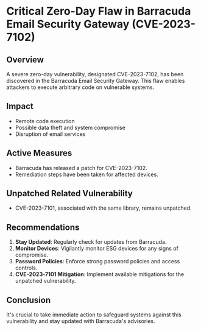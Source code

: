 # Critical Zero-Day Flaw in Barracuda Email Security Gateway (CVE-2023-7102)

## Overview
A severe zero-day vulnerability, designated CVE-2023-7102, has been discovered in the Barracuda Email Security Gateway. This flaw enables attackers to execute arbitrary code on vulnerable systems.

## Impact
- Remote code execution
- Possible data theft and system compromise
- Disruption of email services

## Active Measures
- Barracuda has released a patch for CVE-2023-7102.
- Remediation steps have been taken for affected devices.

## Unpatched Related Vulnerability
- CVE-2023-7101, associated with the same library, remains unpatched.

## Recommendations
1. **Stay Updated**: Regularly check for updates from Barracuda.
2. **Monitor Devices**: Vigilantly monitor ESG devices for any signs of compromise.
3. **Password Policies**: Enforce strong password policies and access controls.
4. **CVE-2023-7101 Mitigation**: Implement available mitigations for the unpatched vulnerability.

## Conclusion
It's crucial to take immediate action to safeguard systems against this vulnerability and stay updated with Barracuda's advisories.
